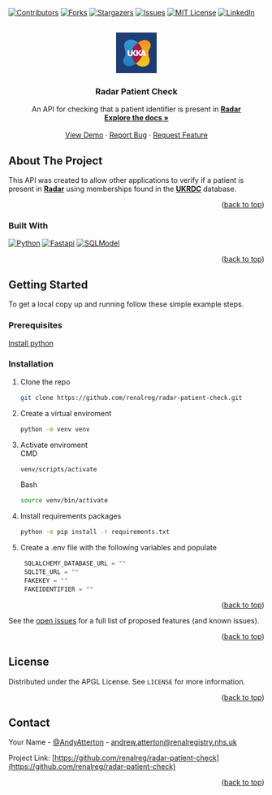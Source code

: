 <a name="readme-top"></a>

[![Contributors][contributors-shield]][contributors-url]
[![Forks][forks-shield]][forks-url]
[![Stargazers][stars-shield]][stars-url]
[![Issues][issues-shield]][issues-url]
[![MIT License][license-shield]][license-url]
[![LinkedIn][linkedin-shield]][linkedin-url]

<!-- PROJECT LOGO -->
<br />
<div align="center">
  <a href="https://github.com/renalreg/radar-patient-check">
    <img src="images/UKKA Kidney Blue.png" alt="Logo" width="80" height="80">
  </a>

<h3 align="center">Radar Patient Check</h3>

  <p align="center">
    An API for checking that a patient identifier is present in <a href="https://ukkidney.org/rare-renal/homepage"><strong>Radar</strong></a>
    <br />
    <a href="https://github.com/renalreg/radar-patient-check"><strong>Explore the docs »</strong></a>
    <br />
    <br />
    <a href="https://github.com/renalreg/radar-patient-check">View Demo</a>
    ·
    <a href="https://github.com/renalreg/radar-patient-check/issues">Report Bug</a>
    ·
    <a href="https://github.com/renalreg/radar-patient-check/issues">Request Feature</a>
  </p>
</div>

<!-- ABOUT THE PROJECT -->

## About The Project

This API was created to allow other applications to verify if a patient is present in <a href="https://ukkidney.org/rare-renal/homepage"><strong>Radar</strong></a> using memberships found in the <a href="https://ukkidney.org/audit-research/data-permissions/ukrdc"><strong>UKRDC</strong></a> database.

<p align="right">(<a href="#readme-top">back to top</a>)</p>

### Built With

[![Python][python.org]][python-url] [![Fastapi][fastapi.tiangolo.com]][fastapi-url] [![SQLModel][sqlmodel.tiangolo.com]][sqlmodel-url]

<p align="right">(<a href="#readme-top">back to top</a>)</p>

<!-- GETTING STARTED -->

## Getting Started

To get a local copy up and running follow these simple example steps.

### Prerequisites

<a href="https://www.python.org/downloads/">Install python</a>

### Installation

1. Clone the repo
   ```sh
   git clone https://github.com/renalreg/radar-patient-check.git
   ```
2. Create a virtual enviroment
   ```sh
   python -m venv venv
   ```
3. Activate enviroment<br>
   CMD
   ```cmd
   venv/scripts/activate
   ```
   Bash
   ```sh
   source venv/bin/activate
   ```
4. Install requirements packages
   ```sh
   python -m pip install -r requirements.txt
   ```
5. Create a .env file with the following variables and populate

   ```python
    SQLALCHEMY_DATABASE_URL = ""
    SQLITE_URL = ""
    FAKEKEY = ""
    FAKEIDENTIFIER = ""
   ```

<p align="right">(<a href="#readme-top">back to top</a>)</p>

<!-- USAGE EXAMPLES -->

See the [open issues](https://github.com/renalreg/radar-patient-check/issues) for a full list of proposed features (and known issues).

<p align="right">(<a href="#readme-top">back to top</a>)</p>

<!-- LICENSE -->

## License

Distributed under the APGL License. See `LICENSE` for more information.

<p align="right">(<a href="#readme-top">back to top</a>)</p>

<!-- CONTACT -->

## Contact

Your Name - [@AndyAtterton](https://twitter.com/@AndyAtterton) - andrew.atterton@renalregistry.nhs.uk

Project Link: [https://github.com/renalreg/radar-patient-check](https://github.com/renalreg/radar-patient-check)

<p align="right">(<a href="#readme-top">back to top</a>)</p>

<!-- MARKDOWN LINKS & IMAGES -->
<!-- https://www.markdownguide.org/basic-syntax/#reference-style-links -->

[contributors-shield]: https://img.shields.io/github/contributors/renalreg/radar-patient-check.svg?style=for-the-badge
[contributors-url]: https://github.com/renalreg/radar-patient-check/graphs/contributors
[forks-shield]: https://img.shields.io/github/forks/renalreg/radar-patient-check.svg?style=for-the-badge
[forks-url]: https://github.com/renalreg/radar-patient-check/network/members
[stars-shield]: https://img.shields.io/github/stars/renalreg/radar-patient-check.svg?style=for-the-badge
[stars-url]: https://github.com/renalreg/radar-patient-check/stargazers
[issues-shield]: https://img.shields.io/github/issues/renalreg/radar-patient-check.svg?style=for-the-badge
[issues-url]: https://github.com/renalreg/radar-patient-check/issues
[license-shield]: https://img.shields.io/github/license/renalreg/radar-patient-check.svg?style=for-the-badge
[license-url]: https://github.com/renalreg/radar-patient-check/blob/master/LICENSE
[linkedin-shield]: https://img.shields.io/badge/-LinkedIn-black.svg?style=for-the-badge&logo=linkedin&colorB=555
[linkedin-url]: https://linkedin.com/in/andy-atterton-921933172
[product-screenshot]: images/screenshot.png
[next.js]: https://img.shields.io/badge/next.js-000000?style=for-the-badge&logo=nextdotjs&logoColor=white
[next-url]: https://nextjs.org/
[react.js]: https://img.shields.io/badge/React-20232A?style=for-the-badge&logo=react&logoColor=61DAFB
[react-url]: https://reactjs.org/
[vue.js]: https://img.shields.io/badge/Vue.js-35495E?style=for-the-badge&logo=vuedotjs&logoColor=4FC08D
[vue-url]: https://vuejs.org/
[angular.io]: https://img.shields.io/badge/Angular-DD0031?style=for-the-badge&logo=angular&logoColor=white
[angular-url]: https://angular.io/
[svelte.dev]: https://img.shields.io/badge/Svelte-4A4A55?style=for-the-badge&logo=svelte&logoColor=FF3E00
[svelte-url]: https://svelte.dev/
[laravel.com]: https://img.shields.io/badge/Laravel-FF2D20?style=for-the-badge&logo=laravel&logoColor=white
[laravel-url]: https://laravel.com
[bootstrap.com]: https://img.shields.io/badge/Bootstrap-563D7C?style=for-the-badge&logo=bootstrap&logoColor=white
[bootstrap-url]: https://getbootstrap.com
[jquery.com]: https://img.shields.io/badge/jQuery-0769AD?style=for-the-badge&logo=jquery&logoColor=white
[jquery-url]: https://jquery.com
[python.org]: https://img.shields.io/badge/python-ffd03f?style=for-the-badge&logo=python&logoColor=#3776AB
[python-url]: https://www.python.org/
[fastapi.tiangolo.com]: https://img.shields.io/badge/fastapi-ffffff?style=for-the-badge&logo=fastapi&logoColor=05998b
[fastapi-url]: https://fastapi.tiangolo.com/
[sqlmodel.tiangolo.com]: https://img.shields.io/badge/sqlmodel-ffffff?style=for-the-badge&logo=sqlmodel&logoColor=7e56c2
[sqlmodel-url]: https://sqlmodel.tiangolo.com/
